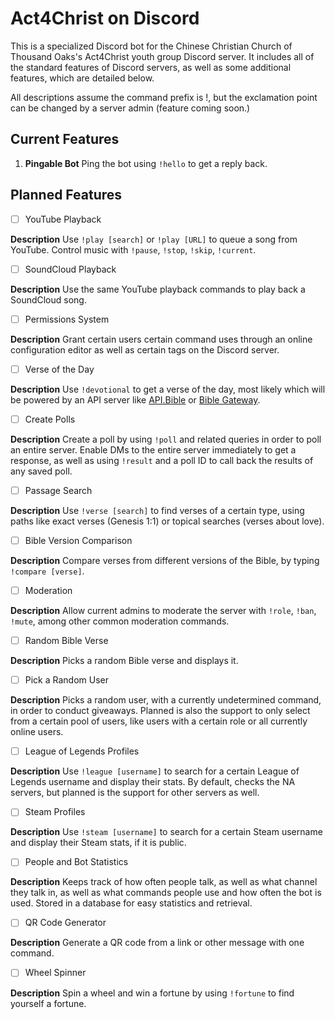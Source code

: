 # Act4Christ on Discord

This is a specialized Discord bot for the Chinese Christian Church of Thousand Oaks's Act4Christ youth group Discord server. It includes all of the standard features of Discord servers, as well as some additional features, which are detailed below.

All descriptions assume the command prefix is !, but the exclamation point can be changed by a server admin (feature coming soon.)

## Current Features

1. **Pingable Bot** Ping the bot using `!hello` to get a reply back.

## Planned Features

- [ ] YouTube Playback

**Description** Use `!play [search]` or `!play [URL]` to queue a song from YouTube. Control music with `!pause`, `!stop`, `!skip`, `!current`.

- [ ] SoundCloud Playback

**Description** Use the same YouTube playback commands to play back a SoundCloud song.

- [ ] Permissions System

**Description** Grant certain users certain command uses through an online configuration editor as well as certain tags on the Discord server.

- [ ] Verse of the Day

**Description** Use `!devotional` to get a verse of the day, most likely which will be powered by an API server like [API.Bible](https://scripture.api.bible/) or [Bible Gateway](https://www.biblegateway.com/usage/votd/docs/).

- [ ] Create Polls

**Description** Create a poll by using `!poll` and related queries in order to poll an entire server. Enable DMs to the entire server immediately to get a response, as well as using `!result` and a poll ID to call back the results of any saved poll.

- [ ] Passage Search

**Description** Use `!verse [search]` to find verses of a certain type, using paths like exact verses (Genesis 1:1) or topical searches (verses about love).

- [ ] Bible Version Comparison

**Description** Compare verses from different versions of the Bible, by typing `!compare [verse]`.

- [ ] Moderation

**Description** Allow current admins to moderate the server with `!role`, `!ban`, `!mute`, among other common moderation commands.

- [ ] Random Bible Verse

**Description** Picks a random Bible verse and displays it.

- [ ] Pick a Random User

**Description** Picks a random user, with a currently undetermined command, in order to conduct giveaways. Planned is also the support to only select from a certain pool of users, like users with a certain role or all currently online users.

- [ ] League of Legends Profiles

**Description** Use `!league [username]` to search for a certain League of Legends username and display their stats. By default, checks the NA servers, but planned is the support for other servers as well.

- [ ] Steam Profiles

**Description** Use `!steam [username]` to search for a certain Steam username and display their Steam stats, if it is public.

- [ ] People and Bot Statistics

**Description** Keeps track of how often people talk, as well as what channel they talk in, as well as what commands people use and how often the bot is used. Stored in a database for easy statistics and retrieval.

- [ ] QR Code Generator

**Description** Generate a QR code from a link or other message with one command.

- [ ] Wheel Spinner

**Description** Spin a wheel and win a fortune by using `!fortune` to find yourself a fortune.